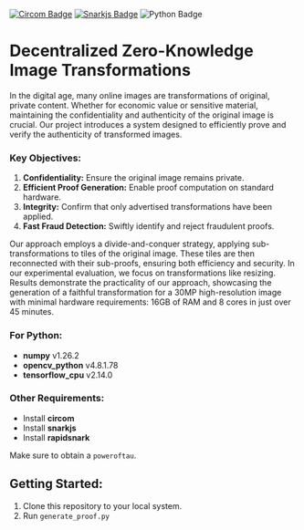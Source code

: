 [![Circom Badge](https://img.shields.io/badge/circuits-circom-black)](https://github.com/iden3/circom)
[![Snarkjs Badge](https://img.shields.io/badge/proof_system-snarkjs-yellow)](https://github.com/iden3/snarkjs)
![Python Badge](https://img.shields.io/badge/generate-python-green)
# Decentralized Zero-Knowledge Image Transformations

In the digital age, many online images are transformations of original, private content. Whether for economic value or sensitive material, maintaining the confidentiality and authenticity of the original image is crucial. Our project introduces a system designed to efficiently prove and verify the authenticity of transformed images.

### Key Objectives:

1. **Confidentiality:** Ensure the original image remains private.
2. **Efficient Proof Generation:** Enable proof computation on standard hardware.
3. **Integrity:** Confirm that only advertised transformations have been applied.
4. **Fast Fraud Detection:** Swiftly identify and reject fraudulent proofs.

Our approach employs a divide-and-conquer strategy, applying sub-transformations to tiles of the original image. These tiles are then reconnected with their sub-proofs, ensuring both efficiency and security.
In our experimental evaluation, we focus on transformations like resizing. Results demonstrate the practicality of our approach, showcasing the generation of a faithful transformation for a 30MP high-resolution image with minimal hardware requirements: 16GB of RAM and 8 cores in just over 45 minutes.

### For Python:

- **numpy** v1.26.2
- **opencv_python** v4.8.1.78
- **tensorflow_cpu** v2.14.0

### Other Requirements:

- Install **circom**
- Install **snarkjs**
- Install **rapidsnark**

Make sure to obtain a `poweroftau`.

## Getting Started:

1.  Clone this repository to your local system.
2.  Run `generate_proof.py`

